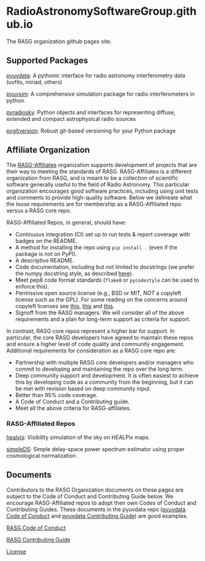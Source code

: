 # RadioAstronomySoftwareGroup.github.io
The RASG organization github pages site.

## Supported Packages

[pyuvdata](https://github.com/RadioAstronomySoftwareGroup/pyuvdata):
A pythonic interface for radio astronomy interferometry data (uvfits, miriad, others)

[pyuvsim](https://github.com/RadioAstronomySoftwareGroup/pyuvsim):
A comprehensive simulation package for radio interferometers in python.

[pyradiosky](https://github.com/RadioAstronomySoftwareGroup/pyradiosky):
Python objects and interfaces for representing diffuse, extended and compact astrophysical radio sources

[pygitversion](https://github.com/RadioAstronomySoftwareGroup/pygitversion):
Robust git-based versioning for your Python package

## Affiliate Organization
The [RASG-Affiliates](https://github.com/rasg-affiliates) organization supports
development of projects that are their way to meeting the standards of RASG. RASG-Affiliates is a different organization from RASG, and is meant to be a collection of scientific software generally useful to the field of Radio Astronomy. This particular organization encourages good software practices, including using unit tests and comments to provide high-quality software. Below we delineate what the loose requirements are for membership as a RASG-Affiliated repo versus a RASG core repo.

RASG-Affiliated Repos, in general, should have:

- Continuous integration (CI) set up to run tests & report coverage with badges on the README.
- A method for installing the repo using `pip install .` (even if the package is not on PyPI).
- A descriptive README.
- Code documentation, including but not limited to docstrings (we prefer the numpy docstring style, as described [here](https://numpydoc.readthedocs.io/en/latest/format.html)).
- Meet pep8 code format standards (`flake8` or `pycodestyle` can be used to enforce this).
- Permissive open source license (e.g., BSD or MIT, _NOT_ a copyleft license such as the GPL). For some reading on the concerns around copyleft licenses see [this](https://www.technologyreview.com/s/405089/copyleft-hits-a-snag/), [this](http://sennoma.net/?p=622) and [this](https://opencontent.org/blog/archives/4818).
- Signoff from the RASG managers. We will consider all of the above requirements and a plan for long-term support as criteria for support.


In contrast, RASG core repos represent a higher bar for support. In particular, the core RASG developers have agreed to maintain these repos and ensure a higher level of code quality and community engagement. Additional requirements for consideration as a RASG core repo are:

- Partnership with multiple RASG core developers and/or managers who commit to developing and maintaining the repo over the long term.
- Deep community support and development. It is often easiest to achieve this by developing code as a community from the beginning, but it can be met with revision based on deep community input.
- Better than 95% code coverage.
- A Code of Conduct and a Contributing guide.
- Meet all the above criteria for RASG-affiliates.

### RASG-Affiliated Repos

[healvis](https://github.com/rasg-affiliates/healvis):
Visibility simulation of the sky on HEALPix maps.

[simpleDS](https://github.com/rasg-affiliates/simpleDS):
Simple delay-space power spectrum estimator using proper cosmological normalization.

## Documents
Contributors to the RASG Organization documents on these pages are subject to the Code of Conduct and Contributing Guide below. We encourage RASG-Affiliated repos to adopt their own Codes of Conduct and Contributing Guides. These documents in the pyuvdata repo ([pyuvdata Code of Conduct](https://github.com/RadioAstronomySoftwareGroup/pyuvdata/blob/master/CODE_OF_CONDUCT.md) and [pyuvdata Contributing Guide](https://github.com/RadioAstronomySoftwareGroup/pyuvdata/blob/master/.github/CONTRIBUTING.md)) are good examples.

[RASG Code of Conduct](CODE_OF_CONDUCT.md)

[RASG Contributing Guide](CONTRIBUTING.md)

[License](LICENSE.md)
